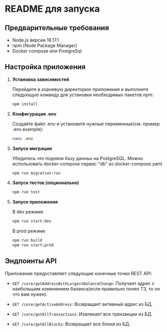 # README для запуска

## Предварительные требования

- Node.js версии 18.17.1
- npm (Node Package Manager)
- Docker compose или PostgreSql

## Настройка приложения

1. **Установка зависимостей**

   Перейдите в корневую директорию приложения и выполните следующую команду для установки необходимых пакетов npm:

   ```bash
   npm install
   ```

2. **Конфигурация .env**

   Создайте файл .env и установите нужные переменные(см. пример .env.example):

   ```bash
   nano .env
   ```

3. **Запуск миграции**

   Убедитесь что подняли базу данных на PostgreSQL. Можно использовать docker-compose сервис "db" из docker-compose.yaml

   ```bash
   npm run migration:run
   ```

4. **Запуск тестов (опционально)**

   ```bash
   npm run test
   ```

5. **Запуск приложения**

    В dev режиме
   ```bash
   npm run start:dev
   ```
    В prod режиме
    ```bash
    npm run build
    npm run start:prod
    ```
   


## Эндпоинты API

Приложение предоставляет следующие конечные точки REST API:
- `GET /core/getAddressWithLargestBalanceChange`: Получает адрес с наибольшим изменением баланса(если правильно понял ТЗ, то он что вам нужен).

- `GET /core/getActiveAddress`: Возвращает активный адрес из БД.

- `GET /core/getAllTransactions`: Извлекает все транзакции из БД.

- `GET /core/getAllBlocks`: Возвращает все блоки из БД.
